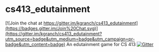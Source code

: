 # cs413_edutainment

[![Join the chat at https://gitter.im/kgranch/cs413_edutainment](https://badges.gitter.im/Join%20Chat.svg)](https://gitter.im/kgranch/cs413_edutainment?utm_source=badge&utm_medium=badge&utm_campaign=pr-badge&utm_content=badge)
An edutainment game for CS 413
[![Gitter](https://badges.gitter.im/Join%20Chat.svg)](https://gitter.im/kgranch/cs413_edutainment?utm_source=badge&utm_medium=badge&utm_campaign=pr-badge)
